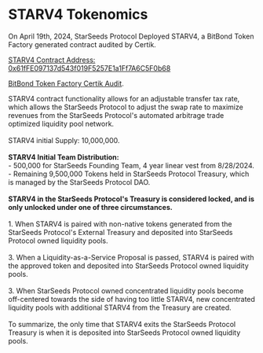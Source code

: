 # STARV4 Tokenomics

On April 19th, 2024, StarSeeds Protocol Deployed STARV4, a BitBond Token Factory generated contract audited by Certik.

[STARV4 Contract Address: 0x61fFE097137d543f019F5257E1a1Ff7A6C5F0b68](https://polygonscan.com/token/0x61ffe097137d543f019f5257e1a1ff7a6c5f0b68)

[BitBond Token Factory Certik Audit](https://skynet.certik.com/projects/bitbond).

STARV4 contract functionality allows for an adjustable transfer tax rate, which allows the StarSeeds Protocol to adjust the swap rate to maximize revenues from the StarSeeds Protocol's automated arbitrage trade optimized liquidity pool network.\
\
STARV4 initial Supply: 10,000,000. \
\
**STARV4 Initial Team Distribution:**  \
\- 500,000 for StarSeeds Founding Team, 4 year linear vest from 8/28/2024. \
\- Remaining 9,500,000 Tokens held in StarSeeds Protocol Treasury, which is managed by the StarSeeds Protocol DAO. \
\
**STARV4 in the StarSeeds Protocol's Treasury is considered locked, and is only unlocked under one of three circumstances.**\
\
1\. When STARV4 is paired with non-native tokens generated from the StarSeeds Protocol's External Treasury and deposited into StarSeeds Protocol owned liquidity pools. \
\
3\. When a Liquidity-as-a-Service Proposal is passed, STARV4 is paired with the approved token and deposited into StarSeeds Protocol owned liquidity pools. \
\
3\. When StarSeeds Protocol owned concentrated liquidity pools become off-centered towards the side of having too little STARV4, new concentrated liquidity pools with additional STARV4 from the Treasury are created. \
\
To summarize, the only time that STARV4 exits the StarSeeds Protocol Treasury is when it is deposited into StarSeeds Protocol owned liquidity pools.&#x20;
